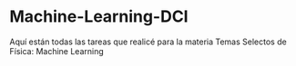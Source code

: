 # Machine-Learning-DCI

Aquí están todas las tareas que realicé para la materia Temas Selectos de Física: Machine Learning

